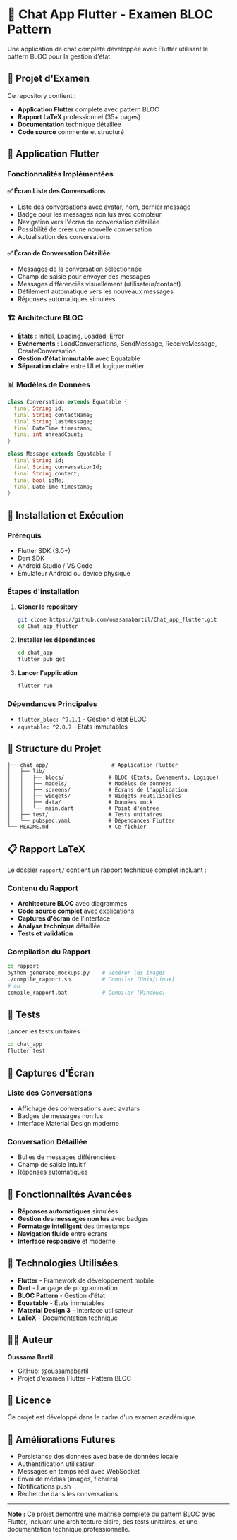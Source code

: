 # 💬 Chat App Flutter - Examen BLOC Pattern

Une application de chat complète développée avec Flutter utilisant le pattern BLOC pour la gestion d'état.

## 🎯 Projet d'Examen

Ce repository contient :
- **Application Flutter** complète avec pattern BLOC
- **Rapport LaTeX** professionnel (35+ pages)
- **Documentation** technique détaillée
- **Code source** commenté et structuré

## 📱 Application Flutter

### Fonctionnalités Implémentées

#### ✅ Écran Liste des Conversations
- Liste des conversations avec avatar, nom, dernier message
- Badge pour les messages non lus avec compteur
- Navigation vers l'écran de conversation détaillée
- Possibilité de créer une nouvelle conversation
- Actualisation des conversations

#### ✅ Écran de Conversation Détaillée
- Messages de la conversation sélectionnée
- Champ de saisie pour envoyer des messages
- Messages différenciés visuellement (utilisateur/contact)
- Défilement automatique vers les nouveaux messages
- Réponses automatiques simulées

### 🏗️ Architecture BLOC

- **États** : Initial, Loading, Loaded, Error
- **Événements** : LoadConversations, SendMessage, ReceiveMessage, CreateConversation
- **Gestion d'état immutable** avec Equatable
- **Séparation claire** entre UI et logique métier

### 📊 Modèles de Données

```dart
class Conversation extends Equatable {
  final String id;
  final String contactName;
  final String lastMessage;
  final DateTime timestamp;
  final int unreadCount;
}

class Message extends Equatable {
  final String id;
  final String conversationId;
  final String content;
  final bool isMe;
  final DateTime timestamp;
}
```

## 🚀 Installation et Exécution

### Prérequis
- Flutter SDK (3.0+)
- Dart SDK
- Android Studio / VS Code
- Émulateur Android ou device physique

### Étapes d'installation

1. **Cloner le repository**
   ```bash
   git clone https://github.com/oussamabartil/Chat_app_flutter.git
   cd Chat_app_flutter
   ```

2. **Installer les dépendances**
   ```bash
   cd chat_app
   flutter pub get
   ```

3. **Lancer l'application**
   ```bash
   flutter run
   ```

### Dépendances Principales
- `flutter_bloc: ^9.1.1` - Gestion d'état BLOC
- `equatable: ^2.0.7` - États immutables

## 📁 Structure du Projet

```
├── chat_app/                    # Application Flutter
│   ├── lib/
│   │   ├── blocs/              # BLOC (États, Événements, Logique)
│   │   ├── models/             # Modèles de données
│   │   ├── screens/            # Écrans de l'application
│   │   ├── widgets/            # Widgets réutilisables
│   │   ├── data/               # Données mock
│   │   └── main.dart           # Point d'entrée
│   ├── test/                   # Tests unitaires
│   └── pubspec.yaml            # Dépendances Flutter
└── README.md                   # Ce fichier
```

## 📋 Rapport LaTeX

Le dossier `rapport/` contient un rapport technique complet incluant :

### Contenu du Rapport
- **Architecture BLOC** avec diagrammes
- **Code source complet** avec explications
- **Captures d'écran** de l'interface
- **Analyse technique** détaillée
- **Tests et validation**

### Compilation du Rapport
```bash
cd rapport
python generate_mockups.py    # Générer les images
./compile_rapport.sh          # Compiler (Unix/Linux)
# ou
compile_rapport.bat           # Compiler (Windows)
```

## 🧪 Tests

Lancer les tests unitaires :
```bash
cd chat_app
flutter test
```

## 📱 Captures d'Écran

### Liste des Conversations
- Affichage des conversations avec avatars
- Badges de messages non lus
- Interface Material Design moderne

### Conversation Détaillée
- Bulles de messages différenciées
- Champ de saisie intuitif
- Réponses automatiques

## 🎨 Fonctionnalités Avancées

- **Réponses automatiques** simulées
- **Gestion des messages non lus** avec badges
- **Formatage intelligent** des timestamps
- **Navigation fluide** entre écrans
- **Interface responsive** et moderne

## 🔧 Technologies Utilisées

- **Flutter** - Framework de développement mobile
- **Dart** - Langage de programmation
- **BLOC Pattern** - Gestion d'état
- **Equatable** - États immutables
- **Material Design 3** - Interface utilisateur
- **LaTeX** - Documentation technique

## 👨‍💻 Auteur

**Oussama Bartil**
- GitHub: [@oussamabartil](https://github.com/oussamabartil)
- Projet d'examen Flutter - Pattern BLOC

## 📄 Licence

Ce projet est développé dans le cadre d'un examen académique.

## 🚀 Améliorations Futures

- Persistance des données avec base de données locale
- Authentification utilisateur
- Messages en temps réel avec WebSocket
- Envoi de médias (images, fichiers)
- Notifications push
- Recherche dans les conversations

---

**Note :** Ce projet démontre une maîtrise complète du pattern BLOC avec Flutter, incluant une architecture claire, des tests unitaires, et une documentation technique professionnelle.
